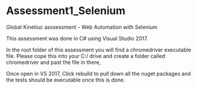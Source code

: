 # Assessment1_Selenium
Global Kinetiuc asssessment - Web Automation with Selenium

This assessment was done in C# using Visual Studio 2017.

In the root folder of this assessment you will find a chromedriver executable file. Please cope this into your C:/ drive and create a folder called chromedriver and past the file in there,

Once open in VS 2017, Click rebuild to pull down all the nuget packages and the tests should be executable once this is done.
